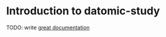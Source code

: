 # Introduction to datomic-study

TODO: write [great documentation](http://jacobian.org/writing/what-to-write/)
